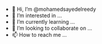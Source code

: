 - 👋 Hi, I’m @mohamedsayedelreedy
- 👀 I’m interested in ...
- 🌱 I’m currently learning ...
- 💞️ I’m looking to collaborate on ...
- 📫 How to reach me ...

<!---
mohamedsayedelreedy/mohamedsayedelreedy is a ✨ special ✨ repository because its `README.md` (this file) appears on your GitHub profile.
You can click the Preview link to take a look at your changes.
--->
